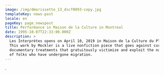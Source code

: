 ```yaml
---
image: /img/dmorissette_13_dscf0093-copy.jpg
templateKey: news-post
locale: en
pageKey: page_newspost
title: Performance in Maison de la Culture in Montreal
date: 1995-10-07T22:33:00.000Z
description: >
  Les Interprètes opens on April 10, 2019 in Maison de la Culture du Plateau.
  This work by Mockler is a live nonfiction piece that goes against current
  documentary treatments that gratuitously victimize and exploit the narratives
  of folks who have undergone migration.
---
```

.
